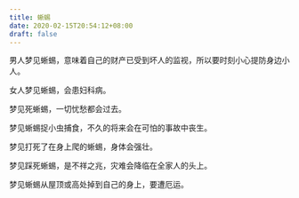 ```yaml
---
title: 蜥蜴
date: 2020-02-15T20:54:12+08:00
draft: false
---
```


男人梦见蜥蜴，意味着自己的财产已受到坏人的监视，所以要时刻小心提防身边小人。



女人梦见蜥蜴，会患妇科病。



梦见死蜥蜴，一切忧愁都会过去。



梦见蜥蜴捉小虫捕食，不久的将来会在可怕的事故中丧生。



梦见打死了在身上爬的蜥蜴，身体会强壮。



梦见踩死蜥蜴，是不祥之兆，灾难会降临在全家人的头上。



梦见蜥蜴从屋顶或高处掉到自己的身上，要遭厄运。

